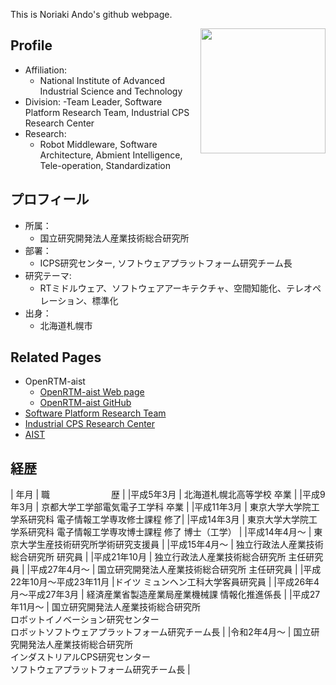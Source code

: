 This is Noriaki Ando's github webpage.

<img src="https://user-images.githubusercontent.com/11814060/81364416-8ab01d00-9120-11ea-9433-18e6cb35500b.jpg" width="200" align="right">

## Profile
- Affiliation:
  - National Institute of Advanced Industrial Science and Technology
- Division: 
  -Team Leader, Software Platform Research Team, Industrial CPS Research Center
- Research: 
  - Robot Middleware, Software Architecture, Abmient Intelligence, Tele-operation, Standardization

## プロフィール
- 所属：
  - 国立研究開発法人産業技術総合研究所 
- 部署：
  - ICPS研究センター, ソフトウェアプラットフォーム研究チーム長
- 研究テーマ: 
  - RTミドルウェア、ソフトウェアアーキテクチャ、空間知能化、テレオペレーション、標準化
- 出身：
  - 北海道札幌市

## Related Pages

- OpenRTM-aist
  - [OpenRTM-aist Web page](https://openrtm.org)
  - [OpenRTM-aist GitHub](https://github.com/OpenRTM)
- [Software Platform Research Team](https://unit.aist.go.jp/icps/icps-sp)
- [Industrial CPS Research Center](https://unit.aist.go.jp/icps/)
- [AIST](https://www.aist.go.jp/)


## 経歴

| 年月	 | 職　　　　　　　歴 |
|平成5年3月	| 北海道札幌北高等学校 卒業 |
|平成9年3月	| 京都大学工学部電気電子工学科 卒業 |
|平成11年3月	| 東京大学大学院工学系研究科 電子情報工学専攻修士課程 修了|
|平成14年3月	| 東京大学大学院工学系研究科 電子情報工学専攻博士課程 修了 博士（工学） |
|平成14年4月～	| 東京大学生産技術研究所学術研究支援員 |
|平成15年4月～	| 独立行政法人産業技術総合研究所 研究員 |
|平成21年10月	| 独立行政法人産業技術総合研究所 主任研究員 |
|平成27年4月～ | 国立研究開発法人産業技術総合研究所 主任研究員 |
|平成22年10月～平成23年11月 |ドイツ ミュンヘン工科大学客員研究員 |
|平成26年4月～平成27年3月 | 経済産業省製造産業局産業機械課 情報化推進係長 |
|平成27年11月～	| 国立研究開発法人産業技術総合研究所 <br/> ロボットイノベーション研究センター <br/> ロボットソフトウェアプラットフォーム研究チーム長 |
|令和2年4月～	| 国立研究開発法人産業技術総合研究所 <br/> インダストリアルCPS研究センター <br/> ソフトウェアプラットフォーム研究チーム長 |

